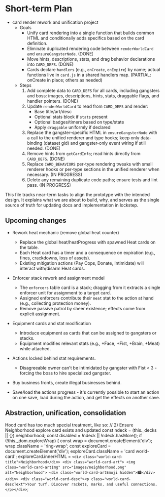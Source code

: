 # Short-term Plan

- card render rework and unification project
  - Goals
    - Unify card rendering into a single function that builds common HTML and conditionally adds specifics based on the card definition.
    - Eliminate duplicated rendering code between `renderWorldCard` and `ensureGangsterNode`. (DONE)
    - Move hints, descriptions, stats, and drag behavior declarations into `CARD_DEFS`. (DONE)
    - Cards declare `handlers` (e.g., `onCreate`, `onExpire`) by name; actual functions live in `card.js` in a shared handlers map. (PARTIAL: onCreate in place; others as needed)
  - Steps
    1) Add complete data to `CARD_DEFS` for all cards, including gangsters and boss: images, descriptions, hints, stats, draggable flags, and handler pointers. (DONE)
    2) Update `renderWorldCard` to read from `CARD_DEFS` and render:
       - Base title/art/desc
       - Optional stats block if `stats` present
       - Optional badges/timers based on type/state
       - Apply `draggable` uniformly if declared
    3) Replace the gangster-specific HTML in `ensureGangsterNode` with a call to the unified renderer and type hooks; keep only data-binding (dataset gid) and gangster-only event wiring if still needed. (DONE)
    4) Remove hints from `getCardInfo`; read hints directly from `CARD_DEFS`. (DONE)
    5) Replace `CARD_BEHAVIORS` per-type rendering tweaks with small renderer hooks or per-type sections in the unified renderer when necessary. (IN PROGRESS)
    6) Delete any remaining duplicate code paths; ensure tests and lint pass. (IN PROGRESS)

This file tracks near-term tasks to align the prototype with the intended design. It explains what we are about to build, why, and serves as the single source of truth for updating docs and implementation in lockstep.

## Upcoming changes

- Rework heat mechanic (remove global heat counter)
  - Replace the global heat/heatProgress with spawned Heat cards on the table.
  - Each Heat card has a timer and a consequence on expiration (e.g., fines, crackdowns, loss of assets).
  - Existing mitigation actions (Pay Cops, Donate, Intimidate) will interact with/disarm Heat cards.

- Enforcer stack rework and assignment model
  - The `enforcers` table card is a stack; dragging from it extracts a single enforcer unit for assignment to a target card.
  - Assigned enforcers contribute their `meat` stat to the action at hand (e.g., collecting protection money).
  - Remove passive patrol by sheer existence; effects come from explicit assignment.

- Equipment cards and stat modification
  - Introduce equipment as cards that can be assigned to gangsters or stacks.
  - Equipment modifies relevant stats (e.g., +Face, +Fist, +Brain, +Meat) while attached.

- Actions locked behind stat requirements.
  - Disagreeable owner can't be intimidated by gangster with Fist < 3 - forcing the boss to hire specialized gangster.

- Buy business fronts, create illegal businesses behind.

- Save/load the actions progress - it's currently possible to start an action on one save, load during the action, and get the effects on another save.


## Abstraction, unification, consolidation

Hood card has too much special treatment, like so:
// 2) Ensure Neighborhood explore card exists and updated
    const ndeck = (this._decks || {}).neighborhood;
    const disabled = !ndeck || !ndeck.hasMore();
    if (!this._dom.exploreWrap) {
      const wrap = document.createElement('div'); wrap.className = 'ring-wrap';
      const exploreCard = document.createElement('div'); exploreCard.className = 'card world-card';
    exploreCard.innerHTML = `
      <div class="world-card-title">Neighborhood</div>
      <div class="world-card-art">
          <img class="world-card-artImg" src="images/neighborhood.png" alt="Neighborhood">
        <div class="world-card-artEmoji hidden">🏙️</div>
      </div>
      <div class="world-card-desc"><p class="world-card-descText">Your turf. Discover rackets, marks, and useful connections.</p></div>
    `;